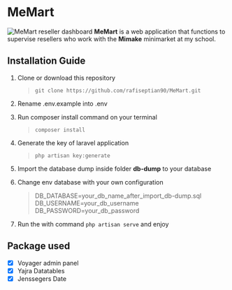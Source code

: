 # MeMart

![MeMart reseller dashboard](https://i.imgur.com/txh5s4B.png)
**MeMart** is a web application that functions to supervise resellers who work with the **Mimake** minimarket at my school.

## Installation Guide

 1. Clone or download this repository
	> `git clone https://github.com/rafiseptian90/MeMart.git`
	
 2. Rename .env.example into .env
 3. Run composer install command on your terminal
	 > `composer install`
	 
 4. Generate the key of laravel application
	  > `php artisan key:generate`
	  
 5. Import the database dump inside folder **db-dump** to your database
 6. Change env database with your own configuration
	 > DB_DATABASE=your_db_name_after_import_db-dump.sql <br />
       DB_USERNAME=your_db_username <br /> 
       DB_PASSWORD=your_db_password
 7. Run the with command `php artisan serve` and enjoy

## Package used

 - [x] Voyager admin panel
 - [x] Yajra Datatables
 - [x] Jenssegers  Date
